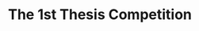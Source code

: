 ---
layout:   certificate
title:    "The 1st Thesis Competition"
slug:     thesis
category: lomba
issuer:   "Direktorat Pascasarjana dan Advanced Learning Universitas Telkom"
---